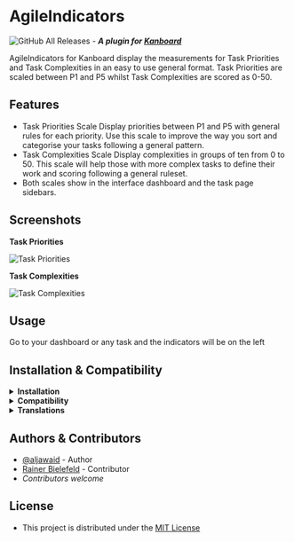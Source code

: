 # AgileIndicators
![GitHub All Releases](https://img.shields.io/github/downloads/aljawaid/AgileIndicators/total?style=for-the-badge "GitHub All Downloads") - **_A plugin for [Kanboard](https://github.com/kanboard/kanboard "Kanboard - Kanban Project Management Software")_**

AgileIndicators for Kanboard display the measurements for Task Priorities and Task Complexities in an easy to use general format. Task Priorities are scaled between P1 and P5 whilst Task Complexities are scored as 0-50.


## Features

- Task Priorities Scale
Display priorities between P1 and P5 with general rules for each priority. Use this scale to improve the way you sort and categorise your tasks following a general pattern.
- Task Complexities Scale
Display complexities in groups of ten from 0 to 50. This scale will help those with more complex tasks to define their work and scoring following a general ruleset.
- Both scales show in the interface dashboard and the task page sidebars.


## Screenshots

**Task Priorities**  

![Task Priorities](../master/screenshot-priorities.png "Task Priorities")

**Task Complexities**  

![Task Complexities](../master/screenshot-complexities.png "Task Complexities")


## Usage

Go to your dashboard or any task and the indicators will be on the left


## Installation & Compatibility

<details>
    <summary><strong>Installation</strong></summary>

- Install via the **[Kanboard](https://github.com/kanboard/kanboard "Kanboard - Kanban Project Management Software") Plugin Directory** or see [INSTALL.md](../master/INSTALL.md)
- Read the full [**Changelog**](../master/changelog.md "See changes") to see the latest updates

</details>
<details>
    <summary><strong>Compatibility</strong></summary>

- Requires [Kanboard](https://github.com/kanboard/kanboard "Kanboard - Kanban Project Management Software") ≥`1.2.20`
- **Other Plugins & Action Plugins**
  - _No known issues_
- **Core Files & Templates**
  - _No template overrides_
  - _No database changes_

</details>
<details>
    <summary><strong>Translations</strong></summary>

- English (UK), German
- _Starter template available_

</details>


## Authors & Contributors

- [@aljawaid](https://github.com/aljawaid) - Author
- [Rainer Bielefeld](https://github.com/RainerBielefeld) - Contributor
- _Contributors welcome_


## License

- This project is distributed under the [MIT License](../master/LICENSE "Read The license")
